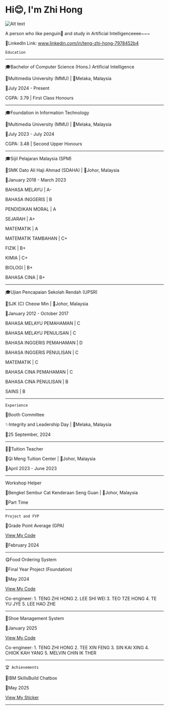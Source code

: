 # Hi😊, I'm Zhi Hong

![Alt text](images/audi.jpg)

A person who like penguin🐧 and study in Artificial Intelligenceeee~~~

🔗LinkedIn Link: www.linkedin.com/in/teng-zhi-hong-7978452b4

~~~~~~~~~~~~~~~~~~~~~~~~~~~
Education
~~~~~~~~~~~~~~~~~~~~~~~~~~~

---------------------------------------------------------------

🎓Bachelor of Computer Science (Hons.) Artificial Intelligence

🏫Multimedia University (MMU) | 📌Melaka, Malaysia

📆July 2024 - Present

CGPA: 3.79 | First Class Honours

--------------------------------------------------------------------------------
🎓Foundation in Information Technology

🏫Multimedia University (MMU) | 📌Melaka, Malaysia

📆July 2023 - July 2024

CGPA: 3.48 | Second Upper Honours

---------------------------------------------------------------------------------

🎓Sijil Pelajaran Malaysia (SPM)

🏫SMK Dato Ali Haji Ahmad (SDAHA) | 📌Johor, Malaysia

📆January 2018 - March 2023

BAHASA MELAYU       | A- 

BAHASA INGGERIS     | B

PENDIDIKAN MORAL    | A 

SEJARAH             | A+ 

MATEMATIK           | A 

MATEMATIK TAMBAHAN  | C+ 

FIZIK               | B+ 

KIMIA               | C+ 

BIOLOGI             | B+ 

BAHASA CINA         | B+ 

---------------------------------------------------------------------------------

🎓Ujian Pencapaian Sekolah Rendah (UPSR)

🏫SJK (C) Cheow Min | 📌Johor, Malaysia

📆January 2012 - October 2017

BAHASA MELAYU PEMAHAMAN      | C

BAHASA MELAYU PENULISAN      | C

BAHASA INGGERIS PEMAHAMAN    | D

BAHASA INGGERIS PENULISAN    | C

MATEMATIK                    | C 

BAHASA CINA PEMAHAMAN        | C 

BAHASA CINA PENULISAN        | B

SAINS                        | B

----------------------------------------------------------------------------------

~~~~~~~~~~~~~~~~~~~~~~~~~~~~~~~~~~~~~~~~~~~~~~~~~~~~~~~~~~~~~~~~~~~~~~~~~~~~~~~~~~
Experience
~~~~~~~~~~~~~~~~~~~~~~~~~~~~~~~~~~~~~~~~~~~~~~~~~~~~~~~~~~~~~~~~~~~~~~~~~~~~~~~~~~

🎪Booth Committee

✨Integrity and Leadership Day | 📌Melaka, Malaysia

📆25 September, 2024

-----------------------------------------------------------------------------------

🧑‍🏫Tuition Teacher

🏫Qi Meng Tuition Center | 📌Johor, Malaysia

📆April 2023 - June 2023

-----------------------------------------------------------------------------------

Workshop Helper

🏢Bengkel Sembur Cat Kenderaan Seng Guan | 📌Johor, Malaysia

📆Part Time

------------------------------------------------------------------------------------

~~~~~~~~~~~~~~~~~~~~~~~~~~~~~~~~~~~~~~~~~~~~~~~~~~~~~~~~~~~~~~~~~~~~~~~~~~~~~~~~~~~~
Project and FYP
~~~~~~~~~~~~~~~~~~~~~~~~~~~~~~~~~~~~~~~~~~~~~~~~~~~~~~~~~~~~~~~~~~~~~~~~~~~~~~~~~~~~

🧮Grade Point Average (GPA)

[View My Code](https://github.com/AaronJ07/AaronJ07/blob/main/codes/Grade%20Point%20Average%20(GPA).c)

📆February 2024

--------------------------------------------------------------------------------------

😋Food Ordering System

📂Final Year Project (Foundation)

📆May 2024

[View My Code](https://github.com/AaronJ07/AaronJ07/blob/main/codes/food%20ordering%20system.cpp)

Co-engineer: 1. TENG ZHI HONG
             2. LEE SHI WEI
             3. TEO TZE HONG
             4. TE YU JYE
             5. LEE HAO ZHE

--------------------------------------------------------------------------------------

👟Shoe Management System

📆January 2025

[View My Code](https://github.com/AaronJ07/AaronJ07/blob/main/codes/shoe%20management%20system.cpp)

Co-engineer: 1. TENG ZHI HONG
             2. TEE XIN FENG
             3. SIN KAI XING
             4. CHIOK KAH YANG 
             5. MELVIN CHIN IK THER 

---------------------------------------------------------------------------------------

~~~~~~~~~~~~~~~~~~~~~~~~~~~~~~~~~~~~~~~~~~~~~~~~~~~~~~~~~~~~~~~~~~~~~~~~~~~~~~~~~~~~~~~
🏆 Achievements
~~~~~~~~~~~~~~~~~~~~~~~~~~~~~~~~~~~~~~~~~~~~~~~~~~~~~~~~~~~~~~~~~~~~~~~~~~~~~~~~~~~~~~~~

💬IBM SkillsBuild Chatbox

📆May 2025

[View My Sticker](https://github.com/AaronJ07/AaronJ07/blob/main/achievements/IBM%20Skills%20Build%20Chatbox%20Course.jpg)

-----------------------------------------------------------------------------------------